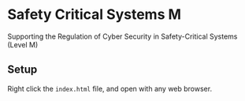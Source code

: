 # Safety Critical Systems M

Supporting the Regulation of Cyber Security in Safety-Critical Systems (Level M)

## Setup

Right click the `index.html` file, and open with any web browser.
